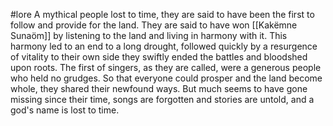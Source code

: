#lore 
A mythical people lost to time, they are said to have been the first to follow and provide for the land. They are said to have won [[Kakëmne Sunaöm]] by listening to the land and living in harmony with it. This harmony led to an end to a long drought, followed quickly by a resurgence of vitality to their own side they swiftly ended the battles and bloodshed upon roots. 
The first of singers, as they are called, were a generous people who held no grudges. So that everyone could prosper and the land become whole, they shared their newfound ways. But much seems to have gone missing since their time, songs are forgotten and stories are untold, and a god's name is lost to time.